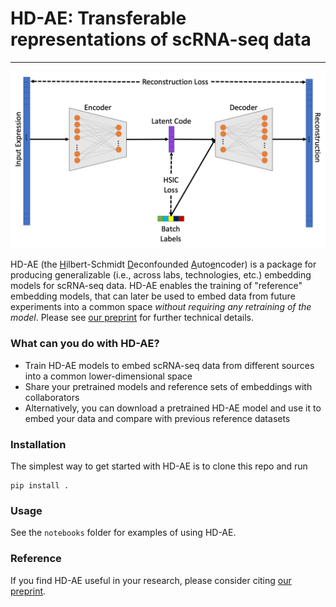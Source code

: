 # HD-AE: Transferable representations of scRNA-seq data

---

<img src="github_fig.png/">


HD-AE (the <ins>H</ins>ilbert-Schmidt <ins>D</ins>econfounded <ins>A</ins>uto<ins>e</ins>ncoder) is a package for producing generalizable (i.e., across
labs, technologies, etc.) embedding models for scRNA-seq data. HD-AE enables the training of "reference"
embedding models, that can later be used to embed data from future experiments into a common space _without
requiring any retraining of the model_. Please see <a href="404">our preprint</a> for further technical details.


### What can you do with HD-AE?

* Train HD-AE models to embed scRNA-seq data from different sources into a common lower-dimensional space
* Share your pretrained models and reference sets of embeddings with collaborators
* Alternatively, you can download a pretrained HD-AE model and use it to embed your data and compare with previous reference datasets

### Installation

The simplest way to get started with HD-AE is to clone this repo and run 

```
pip install .
```

### Usage

See the `notebooks` folder for examples of using HD-AE.

### Reference

If you find HD-AE useful in your research, please consider citing <a href="404">our preprint</a>.

